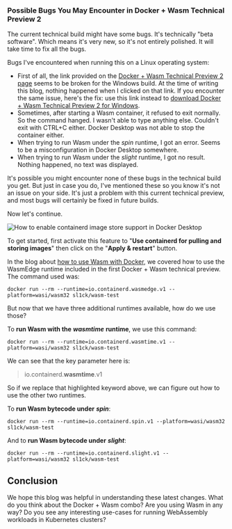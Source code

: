 ### Possible Bugs You May Encounter in Docker + Wasm Technical Preview 2

The current technical build might have some bugs. It's technically "beta software". Which means it's very new, so it's not entirely polished. It will take time to fix all the bugs.

Bugs I've encountered when running this on a Linux operating system:

-   First of all, the link provided on the [Docker + Wasm Technical Preview 2 page](https://kodekloud.com/blog/r/f6eecc44?m=33f1e68f-509a-4d82-9ddb-920cb216d4ab) seems to be broken for the Windows build. At the time of writing this blog, nothing happened when I clicked on that link. If you encounter the same issue, here's the fix: use this link instead to [download Docker + Wasm Technical Preview 2 for Windows](https://kodekloud.com/blog/r/15bb1fd8?m=33f1e68f-509a-4d82-9ddb-920cb216d4ab).
-   Sometimes, after starting a Wasm container, it refused to exit normally. So the command hanged. I wasn't able to type anything else. Couldn't exit with CTRL+C either. Docker Desktop was not able to stop the container either.
-   When trying to run Wasm under the _spin_ runtime, I got an error. Seems to be a misconfiguration in Docker Desktop somewhere.
-   When trying to run Wasm under the _slight_ runtime, I got no result. Nothing happened, no text was displayed.

It's possible you might encounter none of these bugs in the technical build you get. But just in case you do, I've mentioned these so you know it's not an issue on your side. It's just a problem with this current technical preview, and most bugs will certainly be fixed in future builds.

Now let's continue.

![How to enable containerd image store support in Docker Desktop](https://lh6.googleusercontent.com/pPJxcrI8P_QUAUQclrIT8ikjVfTTUOjNh-12gXjRZRysMvnP93SNbQW_Sb1cBNFaz-MGCpphijM_wTztrgHVNiWPoj98OyXWyIoAKNGKRDtLErp1FFLUuN4Q_fDHgjdscZH87Ci17o36rrFrzesEuG0)

To get started, first activate this feature to "**Use containerd for pulling and storing images**" then click on the "**Apply & restart**" button.

In the blog about [how to use Wasm with Docker](https://kodekloud.com/blog/r/42d8f2fc?m=33f1e68f-509a-4d82-9ddb-920cb216d4ab), we covered how to use the WasmEdge runtime included in the first Docker + Wasm technical preview. The command used was:

```
docker run --rm --runtime=io.containerd.wasmedge.v1 --platform=wasi/wasm32 sl1ck/wasm-test
```

But now that we have three additional runtimes available, how do we use those?

To **run Wasm with the** _**wasmtime**_ **runtime**, we use this command:

```
docker run --rm --runtime=io.containerd.wasmtime.v1 --platform=wasi/wasm32 sl1ck/wasm-test
```

We can see that the key parameter here is:

> io.containerd.**wasmtime**.v1

So if we replace that highlighted keyword above, we can figure out how to use the other two runtimes.

To **run Wasm bytecode under** _**spin**_:

```
docker run --rm --runtime=io.containerd.spin.v1 --platform=wasi/wasm32 sl1ck/wasm-test
```

And to **run Wasm bytecode under** _**slight**_:

```
docker run --rm --runtime=io.containerd.slight.v1 --platform=wasi/wasm32 sl1ck/wasm-test
```

## Conclusion

We hope this blog was helpful in understanding these latest changes. What do you think about the Docker + Wasm combo? Are you using Wasm in any way? Do you see any interesting use-cases for running WebAssembly workloads in Kubernetes clusters?